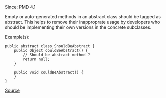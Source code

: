 Since: PMD 4.1

Empty or auto-generated methods in an abstract class should be tagged as abstract. This helps to remove their inapproprate 
usage by developers who should be implementing their own versions in the concrete subclasses.

Example(s):
```
public abstract class ShouldBeAbstract {
    public Object couldBeAbstract() {
        // Should be abstract method ?
        return null;
    }

    public void couldBeAbstract() {
    }
}
```

[Source](https://pmd.github.io/pmd-5.6.1/pmd-java/rules/java/design.html#EmptyMethodInAbstractClassShouldBeAbstract)
